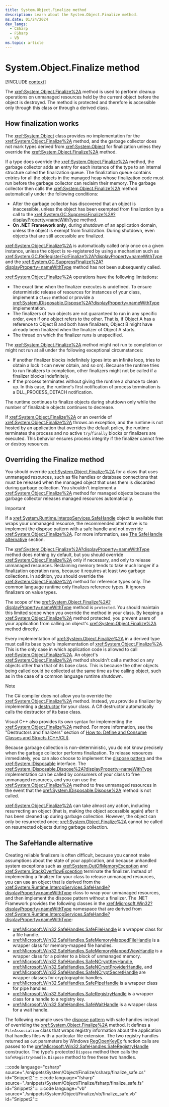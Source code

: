 ```yaml
---
title: System.Object.Finalize method
description: Learn about the System.Object.Finalize method.
ms.date: 01/24/2024
dev_langs:
  - CSharp
  - FSharp
  - VB
ms.topic: article
---
```

# System.Object.Finalize method

[!INCLUDE [context](includes/context.md)]

The <xref:System.Object.Finalize%2A> method is used to perform cleanup operations on unmanaged resources held by the current object before the object is destroyed. The method is protected and therefore is accessible only through this class or through a derived class.

## How finalization works

The <xref:System.Object> class provides no implementation for the <xref:System.Object.Finalize%2A> method, and the garbage collector does not mark types derived from <xref:System.Object> for finalization unless they override the <xref:System.Object.Finalize%2A> method.

If a type does override the <xref:System.Object.Finalize%2A> method, the garbage collector adds an entry for each instance of the type to an internal structure called the finalization queue. The finalization queue contains entries for all the objects in the managed heap whose finalization code must run before the garbage collector can reclaim their memory. The garbage collector then calls the <xref:System.Object.Finalize%2A> method automatically under the following conditions:

- After the garbage collector has discovered that an object is inaccessible, unless the object has been exempted from finalization by a call to the <xref:System.GC.SuppressFinalize%2A?displayProperty=nameWithType> method.
- **On .NET Framework only**, during shutdown of an application domain, unless the object is exempt from finalization. During shutdown, even objects that are still accessible are finalized.

<xref:System.Object.Finalize%2A> is automatically called only once on a given instance, unless the object is re-registered by using a mechanism such as <xref:System.GC.ReRegisterForFinalize%2A?displayProperty=nameWithType> and the <xref:System.GC.SuppressFinalize%2A?displayProperty=nameWithType> method has not been subsequently called.

<xref:System.Object.Finalize%2A> operations have the following limitations:

- The exact time when the finalizer executes is undefined. To ensure deterministic release of resources for instances of your class, implement a `Close` method or provide a <xref:System.IDisposable.Dispose%2A?displayProperty=nameWithType> implementation.
- The finalizers of two objects are not guaranteed to run in any specific order, even if one object refers to the other. That is, if Object A has a reference to Object B and both have finalizers, Object B might have already been finalized when the finalizer of Object A starts.
- The thread on which the finalizer runs is unspecified.

The <xref:System.Object.Finalize%2A> method might not run to completion or might not run at all under the following exceptional circumstances:

- If another finalizer blocks indefinitely (goes into an infinite loop, tries to obtain a lock it can never obtain, and so on). Because the runtime tries to run finalizers to completion, other finalizers might not be called if a finalizer blocks indefinitely.
- If the process terminates without giving the runtime a chance to clean up. In this case, the runtime's first notification of process termination is a DLL_PROCESS_DETACH notification.

The runtime continues to finalize objects during shutdown only while the number of finalizable objects continues to decrease.

If <xref:System.Object.Finalize%2A> or an override of <xref:System.Object.Finalize%2A> throws an exception, and the runtime is not hosted by an application that overrides the default policy, the runtime terminates the process and no active `try`/`finally` blocks or finalizers are executed. This behavior ensures process integrity if the finalizer cannot free or destroy resources.

## Overriding the Finalize method

You should override <xref:System.Object.Finalize%2A> for a class that uses unmanaged resources, such as file handles or database connections that must be released when the managed object that uses them is discarded during garbage collection. You shouldn't implement a <xref:System.Object.Finalize%2A> method for managed objects because the garbage collector releases managed resources automatically.

> [!IMPORTANT]
> If a <xref:System.Runtime.InteropServices.SafeHandle> object is available that wraps your unmanaged resource, the recommended alternative is to implement the dispose pattern with a safe handle and not override <xref:System.Object.Finalize%2A>. For more information, see [The SafeHandle alternative](#the-safehandle-alternative) section.

The <xref:System.Object.Finalize%2A?displayProperty=nameWithType> method does nothing by default, but you should override <xref:System.Object.Finalize%2A> only if necessary, and only to release unmanaged resources. Reclaiming memory tends to take much longer if a finalization operation runs, because it requires at least two garbage collections. In addition, you should override the <xref:System.Object.Finalize%2A> method for reference types only. The common language runtime only finalizes reference types. It ignores finalizers on value types.

The scope of the <xref:System.Object.Finalize%2A?displayProperty=nameWithType> method is `protected`. You should maintain this limited scope when you override the method in your class. By keeping a <xref:System.Object.Finalize%2A> method protected, you prevent users of your application from calling an object's <xref:System.Object.Finalize%2A> method directly.

Every implementation of <xref:System.Object.Finalize%2A> in a derived type must call its base type's implementation of <xref:System.Object.Finalize%2A>. This is the only case in which application code is allowed to call <xref:System.Object.Finalize%2A>. An object's <xref:System.Object.Finalize%2A> method shouldn't call a method on any objects other than that of its base class. This is because the other objects being called could be collected at the same time as the calling object, such as in the case of a common language runtime shutdown.

> [!NOTE]
> The C# compiler does not allow you to override the <xref:System.Object.Finalize%2A> method. Instead, you provide a finalizer by implementing a [destructor](/dotnet/csharp/programming-guide/classes-and-structs/destructors) for your class. A C# destructor automatically calls the destructor of its base class.
>
> Visual C++ also provides its own syntax for implementing the <xref:System.Object.Finalize%2A> method. For more information, see the "Destructors and finalizers" section of [How to: Define and Consume Classes and Structs (C++/CLI)](/cpp/dotnet/how-to-define-and-consume-classes-and-structs-cpp-cli).

Because garbage collection is non-deterministic, you do not know precisely when the garbage collector performs finalization. To release resources immediately, you can also choose to implement the [dispose pattern](../../standard/garbage-collection/implementing-dispose.md)
and the <xref:System.IDisposable> interface. The <xref:System.IDisposable.Dispose%2A?displayProperty=nameWithType> implementation can be called by consumers of your class to free unmanaged resources, and you can use the <xref:System.Object.Finalize%2A> method to free unmanaged resources in the event that the <xref:System.IDisposable.Dispose%2A> method is not called.

<xref:System.Object.Finalize%2A> can take almost any action, including resurrecting an object (that is, making the object accessible again) after it has been cleaned up during garbage collection. However, the object can only be resurrected once; <xref:System.Object.Finalize%2A> cannot be called on resurrected objects during garbage collection.

## The SafeHandle alternative

Creating reliable finalizers is often difficult, because you cannot make assumptions about the state of your application, and because unhandled system exceptions such as <xref:System.OutOfMemoryException> and <xref:System.StackOverflowException> terminate the finalizer. Instead of implementing a finalizer for your class to release unmanaged resources, you can use an object that is derived from the <xref:System.Runtime.InteropServices.SafeHandle?displayProperty=nameWithType> class to wrap your unmanaged resources, and then implement the dispose pattern without a finalizer. The .NET Framework provides the following classes in the <xref:Microsoft.Win32?displayProperty=nameWithType> namespace that are derived from <xref:System.Runtime.InteropServices.SafeHandle?displayProperty=nameWithType>:

- <xref:Microsoft.Win32.SafeHandles.SafeFileHandle> is a wrapper class for a file handle.
- <xref:Microsoft.Win32.SafeHandles.SafeMemoryMappedFileHandle> is a wrapper class for memory-mapped file handles.
- <xref:Microsoft.Win32.SafeHandles.SafeMemoryMappedViewHandle> is a wrapper class for a pointer to a block of unmanaged memory.
- <xref:Microsoft.Win32.SafeHandles.SafeNCryptKeyHandle>, <xref:Microsoft.Win32.SafeHandles.SafeNCryptProviderHandle>, and <xref:Microsoft.Win32.SafeHandles.SafeNCryptSecretHandle> are wrapper classes for cryptographic handles.
- <xref:Microsoft.Win32.SafeHandles.SafePipeHandle> is a wrapper class for pipe handles.
- <xref:Microsoft.Win32.SafeHandles.SafeRegistryHandle> is a wrapper class for a handle to a registry key.
- <xref:Microsoft.Win32.SafeHandles.SafeWaitHandle> is a wrapper class for a wait handle.

The following example uses the [dispose pattern](../../standard/garbage-collection/implementing-dispose.md) with safe handles instead of overriding the <xref:System.Object.Finalize%2A> method. It defines a `FileAssociation` class that wraps registry information about the application that handles files with a particular file extension. The two registry handles returned as `out` parameters by Windows [RegOpenKeyEx](/windows/win32/api/winreg/nf-winreg-regopenkeyexa) function calls are passed to the <xref:Microsoft.Win32.SafeHandles.SafeRegistryHandle> constructor. The type's protected `Dispose` method then calls the `SafeRegistryHandle.Dispose` method to free these two handles.

:::code language="csharp" source="./snippets/System/Object/Finalize/csharp/finalize_safe.cs" id="Snippet2":::
:::code language="fsharp" source="./snippets/System/Object/Finalize/fsharp/finalize_safe.fs" id="Snippet2":::
:::code language="vb" source="./snippets/System/Object/Finalize/vb/finalize_safe.vb" id="Snippet2":::

